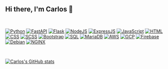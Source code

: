 ## Hi there, I'm Carlos 👋
<br>

[![Python](https://img.shields.io/badge/-Python-3776AB?style=for-the-badge&logo=python&logoColor=white&style=flat)](https://www.python.org/)
[![FastAPI](https://img.shields.io/badge/FastAPI-009688?logo=fastapi&logoColor=white&style=flat)](https://fastapi.tiangolo.com/)
[![Flask](https://img.shields.io/badge/Flask-000000?logo=flask&logoColor=white&style=flat)](https://flask.palletsprojects.com/en/2.0.x/)
[![NodeJS](https://img.shields.io/badge/NodeJS-339933?logo=node.js&logoColor=white&style=flat)](https://nodejs.org/en/)
[![ExpressJS](https://img.shields.io/badge/ExpressJS-000000?logo=express&logoColor=white&style=flat)](https://expressjs.com/)
[![JavaScript](https://img.shields.io/badge/JavaScript-FFCA28?logo=javascript&logoColor=white&style=flat)](https://developer.mozilla.org/en-US/docs/Web/JavaScript)
[![HTML](https://img.shields.io/badge/HTML-E34F26?logo=html5&logoColor=white&style=flat)](https://developer.mozilla.org/en-US/docs/Web/HTML)
[![CSS](https://img.shields.io/badge/CSS-1572B6?logo=css3&logoColor=white&style=flat)](https://developer.mozilla.org/en-US/docs/Web/CSS)
[![SCSS](https://img.shields.io/badge/SCSS-CC6699?logo=sass&logoColor=white&style=flat)](https://sass-lang.com/)
[![Bootstrap](https://img.shields.io/badge/Bootstrap-7952B3?logo=bootstrap&logoColor=white&style=flat)](https://getbootstrap.com/)
[![SQL](https://img.shields.io/badge/SQL-CC2927?logo=microsoft+sql+server&logoColor=white&style=flat)](https://www.microsoft.com/en-us/sql-server/sql-server-2019)
[![MariaDB](https://img.shields.io/badge/MariaDB-003545?logo=mariadb&logoColor=white&style=flat)](https://mariadb.org/)
[![AWS](https://img.shields.io/badge/AWS-232F3E?logo=amazon+aws&logoColor=white&style=flat)](https://aws.amazon.com/)
[![GCP](https://img.shields.io/badge/GCP-4285F4?logo=google+cloud&logoColor=white&style=flat)](https://cloud.google.com/)
[![Firebase](https://img.shields.io/badge/Firebase-FFCA28?logo=firebase&logoColor=white&style=flat)](https://firebase.google.com/)
[![Debian](https://img.shields.io/badge/Debian-A81D33?logo=debian&logoColor=white&style=flat)](https://www.debian.org/)
[![NGINX](https://img.shields.io/badge/NGINX-009639?logo=nginx&logoColor=white&style=flat)](https://www.nginx.com/)
<!-- [![Python](https://img.shields.io/badge/&#8203;-Python-3776AB?style=for-the-badge&logo=python&logoColor=white&style=flat)](https://www.python.org/) -->
<br>

[![Carlos's GitHub stats](https://github-readme-stats.vercel.app/api?username=carlosm3&show_icons=false)](https://github.com/carlosm3)